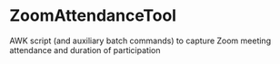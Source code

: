 # ZoomAttendanceTool
AWK script (and auxiliary batch commands) to capture Zoom meeting attendance and duration of participation
